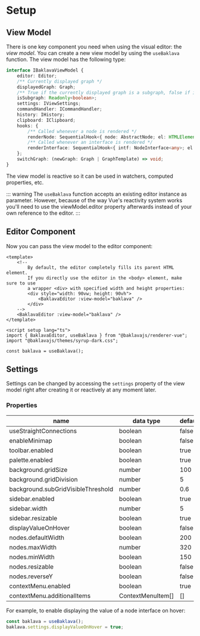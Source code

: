 <script setup>
import ApiLink from "../components/ApiLink.vue";
</script>

# Setup

## View Model

There is one key component you need when using the visual editor: the _view model_. You can create a new view model by using the <ApiLink type="functions" module="@baklavajs/renderer-vue" name="useBaklava"><code>useBaklava</code></ApiLink> function. The view model has the following type:

```ts
interface IBaklavaViewModel {
    editor: Editor;
    /** Currently displayed graph */
    displayedGraph: Graph;
    /** True if the currently displayed graph is a subgraph, false if it is the root graph */
    isSubgraph: Readonly<boolean>;
    settings: IViewSettings;
    commandHandler: ICommandHandler;
    history: IHistory;
    clipboard: IClipboard;
    hooks: {
        /** Called whenever a node is rendered */
        renderNode: SequentialHook<{ node: AbstractNode; el: HTMLElement }, null>;
        /** Called whenever an interface is rendered */
        renderInterface: SequentialHook<{ intf: NodeInterface<any>; el: HTMLElement }, null>;
    };
    switchGraph: (newGraph: Graph | GraphTemplate) => void;
}
```

The view model is reactive so it can be used in watchers, computed properties, etc.

::: warning
The `useBaklava` function accepts an existing editor instance as parameter. However, because of the way Vue's reactivity system works you'll need to use the viewModel.editor property afterwards instead of your own reference to the editor.
:::

## Editor Component

Now you can pass the view model to the editor component:

```vue
<template>
    <!--
        By default, the editor completely fills its parent HTML element.
        If you directly use the editor in the <body> element, make sure to use
        a wrapper <div> with specified width and height properties:
        <div style="width: 90vw; height: 90vh">
            <BaklavaEditor :view-model="baklava" />
        </div>
    -->
    <BaklavaEditor :view-model="baklava" />
</template>

<script setup lang="ts">
import { BaklavaEditor, useBaklava } from "@baklavajs/renderer-vue";
import "@baklavajs/themes/syrup-dark.css";

const baklava = useBaklava();
```

## Settings

Settings can be changed by accessing the `settings` property of the view model right after creating it or reactively at any moment later.

### Properties

| name                               | data type         | default |
| ---------------------------------- | ----------------- | ------- |
| useStraightConnections             | boolean           | false   |
| enableMinimap                      | boolean           | false   |
| toolbar.enabled                    | boolean           | true    |
| palette.enabled                    | boolean           | true    |
| background.gridSize                | number            | 100     |
| background.gridDivision            | number            | 5       |
| background.subGridVisibleThreshold | number            | 0.6     |
| sidebar.enabled                    | boolean           | true    |
| sidebar.width                      | number            | 5       |
| sidebar.resizable                  | boolean           | true    |
| displayValueOnHover                | boolean           | false   |
| nodes.defaultWidth                 | boolean           | 200     |
| nodes.maxWidth                     | number            | 320     |
| nodes.minWidth                     | boolean           | 150     |
| nodes.resizable                    | boolean           | false   |
| nodes.reverseY                     | boolean           | false   |
| contextMenu.enabled                | boolean           | true    |
| contextMenu.additionalItems        | ContextMenuItem[] | []      |

For example, to enable displaying the value of a node interface on hover:

```ts
const baklava = useBaklava();
baklava.settings.displayValueOnHover = true;
```
